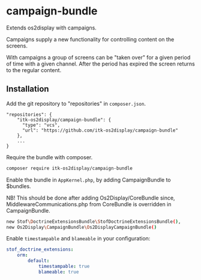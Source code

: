 # campaign-bundle
Extends os2display with campaigns.

Campaigns supply a new functionality for controlling content on the screens.

With campaigns a group of screens can be "taken over" for a given period of time
with a given channel. After the period has expired the screen returns to the
regular content.

## Installation
Add the git repository to "repositories" in `composer.json`.

```
"repositories": {
    "itk-os2display/campaign-bundle": {
      "type": "vcs",
      "url": "https://github.com/itk-os2display/campaign-bundle"
    },
    ...
}
```

Require the bundle with composer.

```sh
composer require itk-os2display/campaign-bundle
```

Enable the bundle in `AppKernel.php`, by adding CampaignBundle to $bundles.

NB! This should be done after adding Os2Display/CoreBundle since,
MiddlewareCommunications.php from CoreBundle is overridden in CampaignBundle.

```sh
new Stof\DoctrineExtensionsBundle\StofDoctrineExtensionsBundle(),
new Os2Display\CampaignBundle\Os2DisplayCampaignBundle()
```

Enable `timestampable` and `blameable` in your configuration:

```yaml
stof_doctrine_extensions:
    orm:
        default:
            timestampable: true
            blameable: true
```
